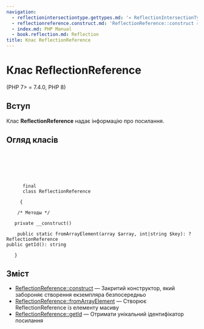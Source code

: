 ```yaml
---
navigation:
  - reflectionintersectiontype.gettypes.md: '« ReflectionIntersectionType::getTypes'
  - reflectionreference.construct.md: 'ReflectionReference::construct »'
  - index.md: PHP Manual
  - book.reflection.md: Reflection
title: Клас ReflectionReference
---
```

# Клас ReflectionReference

(PHP 7> = 7.4.0, PHP 8)

## Вступ

Клас **ReflectionReference** надає інформацію про посилання.

## Огляд класів

```classsynopsis

     
    

    
     
      final
      class ReflectionReference
     
     {

    /* Методы */
    
   private __construct()

    public static fromArrayElement(array $array, int|string $key): ?ReflectionReference
public getId(): string

   }
```

## Зміст

-   [ReflectionReference::construct](reflectionreference.construct.md) — Закритий конструктор, який забороняє створення екземпляра безпосередньо
-   [ReflectionReference::fromArrayElement](reflectionreference.fromarrayelement.md) — Створює ReflectionReference із елементу масиву
-   [ReflectionReference::getId](reflectionreference.getid.md) — Отримати унікальний ідентифікатор посилання
